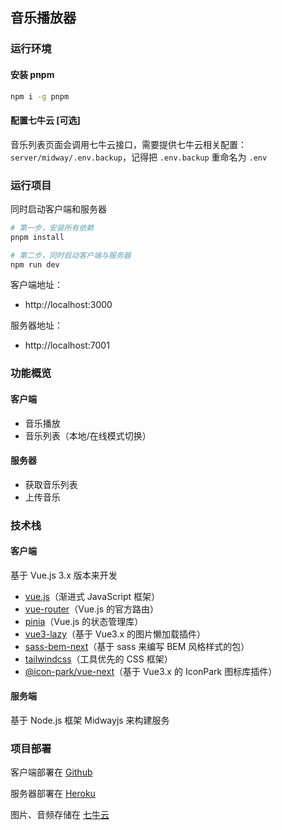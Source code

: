 ## 音乐播放器

### 运行环境

#### 安装 pnpm

```bash
npm i -g pnpm
```

#### 配置七牛云 [可选]

音乐列表页面会调用七牛云接口，需要提供七牛云相关配置：`server/midway/.env.backup`，记得把 `.env.backup` 重命名为 `.env`

### 运行项目

同时启动客户端和服务器

```bash
# 第一步，安装所有依赖
pnpm install

# 第二步，同时启动客户端与服务器
npm run dev
```

客户端地址：

  - http://localhost:3000

服务器地址：

  - http://localhost:7001

### 功能概览

#### 客户端

- 音乐播放
- 音乐列表（本地/在线模式切换）

#### 服务器

- 获取音乐列表
- 上传音乐

### 技术栈

#### 客户端

基于 Vue.js 3.x 版本来开发

- [vue.js](https://v3.cn.vuejs.org/)（渐进式 JavaScript 框架）
- [vue-router](https://router.vuejs.org/zh/)（Vue.js 的官方路由）
- [pinia](https://pinia.vuejs.org/)（Vue.js 的状态管理库）
- [vue3-lazy](https://github.com/ustbhuangyi/vue3-lazy)（基于 Vue3.x 的图片懒加载插件）
- [sass-bem-next](https://github.com/savoygu/sass-bem-next)（基于 sass 来编写 BEM 风格样式的包）
- [tailwindcss](https://tailwindcss.com/)（工具优先的 CSS 框架）
- [@icon-park/vue-next](https://postcss.org/)（基于 Vue3.x 的 IconPark 图标库插件）

#### 服务端

基于 Node.js 框架 Midwayjs 来构建服务

### 项目部署

客户端部署在 [Github](https://app.netlify.com/)

服务器部署在 [Heroku](https://www.heroku.com/home)

图片、音频存储在 [七牛云](https://portal.qiniu.com/kodo/bucket)
